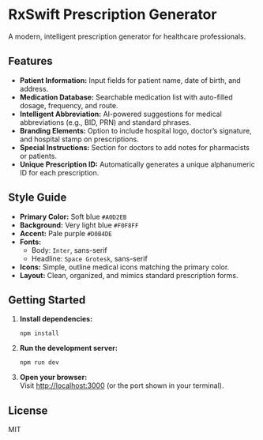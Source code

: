 # RxSwift Prescription Generator

A modern, intelligent prescription generator for healthcare professionals.

## Features

- **Patient Information:** Input fields for patient name, date of birth, and address.
- **Medication Database:** Searchable medication list with auto-filled dosage, frequency, and route.
- **Intelligent Abbreviation:** AI-powered suggestions for medical abbreviations (e.g., BID, PRN) and standard phrases.
- **Branding Elements:** Option to include hospital logo, doctor’s signature, and hospital stamp on prescriptions.
- **Special Instructions:** Section for doctors to add notes for pharmacists or patients.
- **Unique Prescription ID:** Automatically generates a unique alphanumeric ID for each prescription.

## Style Guide

- **Primary Color:** Soft blue `#A0D2EB`
- **Background:** Very light blue `#F0F8FF`
- **Accent:** Pale purple `#D0B4DE`
- **Fonts:**  
  - Body: `Inter`, sans-serif  
  - Headline: `Space Grotesk`, sans-serif
- **Icons:** Simple, outline medical icons matching the primary color.
- **Layout:** Clean, organized, and mimics standard prescription forms.

## Getting Started

1. **Install dependencies:**
   ```
   npm install
   ```
2. **Run the development server:**
   ```
   npm run dev
   ```
3. **Open your browser:**  
   Visit [http://localhost:3000](http://localhost:3000) (or the port shown in your terminal).

## License

MIT
